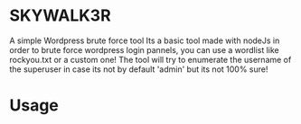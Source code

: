 # SKYWALK3R
A simple Wordpress brute force tool
Its a basic tool made with nodeJs in order to brute force wordpress login pannels, you can use a wordlist like rockyou.txt or a custom one!
The tool will try to enumerate the username of the superuser in case its not by default 'admin' but its not 100% sure!
# Usage 
